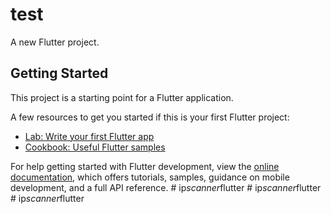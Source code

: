 # test

A new Flutter project.

## Getting Started

This project is a starting point for a Flutter application.

A few resources to get you started if this is your first Flutter project:

- [Lab: Write your first Flutter app](https://docs.flutter.dev/get-started/codelab)
- [Cookbook: Useful Flutter samples](https://docs.flutter.dev/cookbook)

For help getting started with Flutter development, view the
[online documentation](https://docs.flutter.dev/), which offers tutorials,
samples, guidance on mobile development, and a full API reference.
#   i p _ s c a n n e r _ f l u t t e r  
 #   i p _ s c a n n e r _ f l u t t e r  
 #   i p _ s c a n n e r _ f l u t t e r  
 